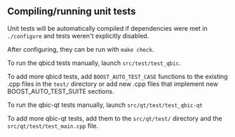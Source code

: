 Compiling/running unit tests
------------------------------------

Unit tests will be automatically compiled if dependencies were met in `./configure`
and tests weren't explicitly disabled.

After configuring, they can be run with `make check`.

To run the qbicd tests manually, launch `src/test/test_qbic`.

To add more qbicd tests, add `BOOST_AUTO_TEST_CASE` functions to the existing
.cpp files in the `test/` directory or add new .cpp files that
implement new BOOST_AUTO_TEST_SUITE sections.

To run the qbic-qt tests manually, launch `src/qt/test/test_qbic-qt`

To add more qbic-qt tests, add them to the `src/qt/test/` directory and
the `src/qt/test/test_main.cpp` file.
